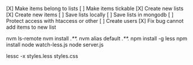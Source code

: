 [X] Make items belong to lists
[ ] Make items tickable
[X] Create new lists
[X] Create new items
[ ] Save lists locally
[ ] Save lists in mongodb
[ ] Protect access with htaccess or other
[ ] Create users
[X] Fix bug cannot add items to new list


nvm ls-remote
nvm install *.**.*
nvm alias default *.**.*
npm install -g less
npm install
node watch-less.js
node server.js



lessc -x styles.less styles.css

